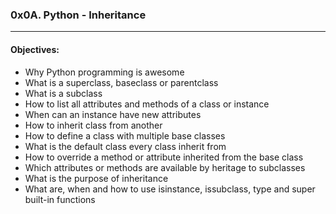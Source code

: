 ### 0x0A. Python - Inheritance  
---  
#### Objectives: 
- Why Python programming is awesome  
- What is a superclass, baseclass or parentclass  
- What is a subclass  
- How to list all attributes and methods of a class or instance  
- When can an instance have new attributes  
- How to inherit class from another  
- How to define a class with multiple base classes  
- What is the default class every class inherit from  
- How to override a method or attribute inherited from the base class  
- Which attributes or methods are available by heritage to subclasses  
- What is the purpose of inheritance  
- What are, when and how to use isinstance, issubclass, type and super built-in functions  